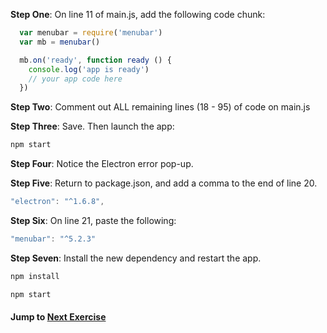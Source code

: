 **Step One**: On line 11 of main.js, add the following code chunk:

```js
  var menubar = require('menubar')
  var mb = menubar()

  mb.on('ready', function ready () {
    console.log('app is ready')
    // your app code here
  })
```

**Step Two**: Comment out ALL remaining lines (18 - 95) of code on main.js

**Step Three**: Save. Then launch the app:
```sh
npm start
```
**Step Four**: Notice the Electron error pop-up.

**Step Five**: Return to package.json, and add a comma to the end of line 20.
```js
"electron": "^1.6.8",
```
**Step Six**: On line 21, paste the following:
```js
"menubar": "^5.2.3"
```
**Step Seven**: Install the new dependency and restart the app.
```sh
npm install
```
```sh
npm start
```

#### Jump to [Next Exercise](5-packaging.md)
